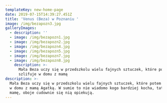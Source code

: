 ```yaml
---
templateKey: new-home-page
date: 2019-07-15T14:39:27.451Z
title: 'Venus (Beza) w Poznaniu '
image: /img/bezapozn3.jpg
galleryImages:
  - description: ''
  - image: /img/bezapozn1.jpg
  - image: /img/bezapozn2.jpg
  - image: /img/bezapozn4.jpg
  - image: /img/bezapozn5.jpg
  - image: /img/bezapozn7.jpg
  - image: /img/bezapozn8.jpg
    description: >-
      Mała Beza uczy się w przedszkolu wielu fajnych sztuczek, które potem
      szlifuje w domu z mamą
description: >-
  Mała Beza uczy się w przedszkolu wielu fajnych sztuczek, które potem szlifuje
  w domu z mamą Agatką. W sumie to nie wiadomo kogo bardziej kocha, tatę czy
  mamę, oboje cudownie się nią opiekują.
---
```


